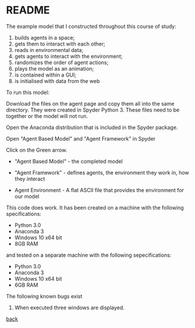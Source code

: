 <h1> README </h1>

The example model that I constructed throughout this course of study:

1. builds agents in a space;
2. gets them to interact with each other;
3. reads in environmental data;
4. gets agents to interact with the environment;
5. randomizes the order of agent actions;
6. plays the model as an animation;
7. is contained within a GUI;
8. is initialised with data from the web

To run this model:

Download the files on the agent page and copy them all into the same directory. They were created in Spyder Python 3. These files need to be together or the model will not run.

Open the Anaconda distribution that is included in the Spyder package.

Open "Agent Based Model" and "Agent Framework" in Spyder

Click on the Green arrow.

* "Agent Based Model" - the completed model

* "Agent Framework" - defines agents, the environment they work in, how they interact

* Agent Environment - A flat ASCII file that provides the environment for our model




This code does work.  It has been created on a machine with the following specifications:

* Python 3.0
* Anaconda 3
* Windows 10 x64 bit
* 8GB RAM


and tested on a separate machine with the following sepecifications:  

* Python 3.0
* Anaconda 3
* Windows 10 x64 bit
* 6GB RAM


The following known bugs exist

1. When executed three windows are displayed.



<a href="https://jlablacker.github.io/GEOG5991-Portfolio/Index.html">back</a>






